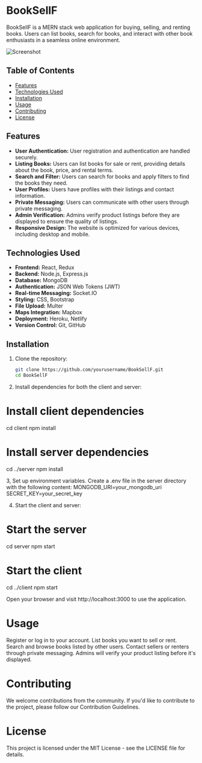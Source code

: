 # BookSellF

BookSellF is a MERN stack web application for buying, selling, and renting books. Users can list books, search for books, and interact with other book enthusiasts in a seamless online environment.

![Screenshot](screenshot.png)

## Table of Contents

- [Features](#features)
- [Technologies Used](#technologies-used)
- [Installation](#installation)
- [Usage](#usage)
- [Contributing](#contributing)
- [License](#license)

## Features

- **User Authentication:** User registration and authentication are handled securely.
- **Listing Books:** Users can list books for sale or rent, providing details about the book, price, and rental terms.
- **Search and Filter:** Users can search for books and apply filters to find the books they need.
- **User Profiles:** Users have profiles with their listings and contact information.
- **Private Messaging:** Users can communicate with other users through private messaging.
- **Admin Verification:** Admins verify product listings before they are displayed to ensure the quality of listings.
- **Responsive Design:** The website is optimized for various devices, including desktop and mobile.

## Technologies Used

- **Frontend:** React, Redux
- **Backend:** Node.js, Express.js
- **Database:** MongoDB
- **Authentication:** JSON Web Tokens (JWT)
- **Real-time Messaging:** Socket.IO
- **Styling:** CSS, Bootstrap
- **File Upload:** Multer
- **Maps Integration:** Mapbox
- **Deployment:** Heroku, Netlify
- **Version Control:** Git, GitHub

## Installation

1. Clone the repository:

   ```bash
   git clone https://github.com/yourusername/BookSellF.git
   cd BookSellF

2. Install dependencies for both the client and server:

# Install client dependencies
cd client
npm install

# Install server dependencies
cd ../server
npm install

3, Set up environment variables. Create a .env file in the server directory with the following content:
  MONGODB_URI=your_mongodb_uri
  SECRET_KEY=your_secret_key

4. Start the client and server:

# Start the server
cd server
npm start

# Start the client
cd ../client
npm start

Open your browser and visit http://localhost:3000 to use the application.

# Usage
Register or log in to your account.
List books you want to sell or rent.
Search and browse books listed by other users.
Contact sellers or renters through private messaging.
Admins will verify your product listing before it's displayed.

# Contributing
We welcome contributions from the community. If you'd like to contribute to the project, please follow our Contribution Guidelines.

# License
This project is licensed under the MIT License - see the LICENSE file for details.
